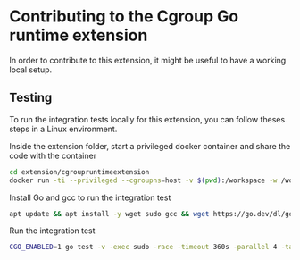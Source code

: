 # Contributing to the Cgroup Go runtime extension

In order to contribute to this extension, it might be useful to have a working local setup.

## Testing

To run the integration tests locally for this extension, you can follow theses steps in a Linux environment.

Inside the extension folder, start a privileged docker container and share the code with the container

```bash
cd extension/cgroupruntimeextension
docker run -ti --privileged --cgroupns=host -v $(pwd):/workspace -w /workspace debian:bookworm-slim
```

Install Go and gcc to run the integration test

```bash
apt update && apt install -y wget sudo gcc && wget https://go.dev/dl/go1.23.4.linux-amd64.tar.gz && tar -C /usr/local -xzf go1.23.4.linux-amd64.tar.gz && export PATH=$PATH:/usr/local/go/bin && go version && rm go1.23.4.linux-amd64.tar.gz
```

Run the integration test

```bash
CGO_ENABLED=1 go test -v -exec sudo -race -timeout 360s -parallel 4 -tags=integration,""
```
